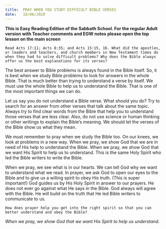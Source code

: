```yaml
---
title:  PRAY WHEN YOU STUDY DIFFICULT BIBLE VERSES
date:   18/06/2020
---
```


**This is Easy Reading Edition of the Sabbath School. For the regular Adult version with Teacher comments and EGW notes please open the top lesson on the main screen** 

`Read Acts 17:11; Acts 8:35; and Acts 15:15, 16. What did the apostles, or leaders and teachers, and church members in New Testament times do when they had to solve difficult problems? Why does the Bible always offer us the best explanations for its verses?`

The best answer to Bible problems is always found in the Bible itself. So, it is best when we study Bible problems to look for answers in the whole Bible. That is much better than trying to understand a verse by itself. We must use the whole Bible to help us to understand the Bible. That is one of the most important things we can do.

Let us say you do not understand a Bible verse. What should you do? Try to search for an answer from other verses that talk about the same topic. Always try to find clear words from the Bible that help you to understand those verses that are less clear. Also, do not use science or human thinking or other writings to explain the Bible’s meaning. We should let the verses of the Bible show us what they mean.

We must remember to pray when we study the Bible too. On our knees, we look at problems in a new way. When we pray, we show God that we are in need of His help to understand the Bible. When we pray, we show God that we want His Spirit to help us to understand. This is the same Holy Spirit who led the Bible writers to write the Bible.

When we pray, we see what is in our hearts. We can tell God why we want to understand what we read. In prayer, we ask God to open our eyes to the Bible and to give us a willing spirit to obey His truth. (This is super important!) God guides us by His Holy Spirit in answer to our prayers. He does not ever go against what He says in the Bible. God always will agree with the Bible. He will build on the truth that He led Bible writers to communicate to us.

`How does prayer help you get into the right spirit so that you can better understand and obey the Bible?`

_When we pray, we show God that we want His Spirit to help us understand._
